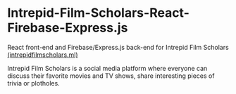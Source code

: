 # Intrepid-Film-Scholars-React-Firebase-Express.js
React front-end and Firebase/Express.js back-end for Intrepid Film Scholars [(intrepidfilmscholars.ml)](intrepidfilmscholars.ml)

Intrepid Film Scholars is a social media platform where everyone can discuss their favorite movies and TV shows, share interesting pieces of trivia or plotholes.
